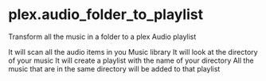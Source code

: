 # plex.audio_folder_to_playlist
Transform all the music in a folder to a plex Audio playlist 

It will scan all the audio items in you Music library
It will look at the directory of your music
It will create a playlist with the name of your directory
All the music that are in the same directory will be added to that playlist

